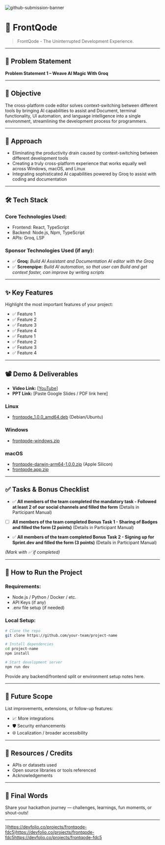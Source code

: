 ![github-submission-banner](https://github.com/user-attachments/assets/a1493b84-e4e2-456e-a791-ce35ee2bcf2f)

# 🚀 FrontQode

> FrontQode - The Uninterrupted Development Experience.

---

## 📌 Problem Statement

**Problem Statement 1 – Weave AI Magic With Groq**

---

## 🎯 Objective

The cross-platform code editor solves context-switching between different tools by bringing AI capabilities to assist and Document, terminal functionality, UI automation, and language intelligence into a single environment, streamlining the development process for programmers.

---

## 🧠 Approach

- Eliminating the productivity drain caused by context-switching between different development tools
- Creating a truly cross-platform experience that works equally well across Windows, macOS, and Linux
- Integrating sophisticated AI capabilities powered by Groq to assist with coding and documentation

---

## 🛠️ Tech Stack

### Core Technologies Used:
- Frontend: React, TypeScript
- Backend: Node.js, Npm, TypeScript
- APIs: Groq, LSP

### Sponsor Technologies Used (if any):
- ✅ **Groq:** _Build AI Assistant and Documentation AI editor with the Groq_  
- ✅ **Screenpipe:** _Build AI automation, so that user can Build and get context faster, can improve by writing scripts_  
---

## ✨ Key Features

Highlight the most important features of your project:

- ✅ Feature 1  
- ✅ Feature 2  
- ✅ Feature 3  
- ✅ Feature 4
- ✅ Feature 1  
- ✅ Feature 2  
- ✅ Feature 3  
- ✅ Feature 4  

---

## 📽️ Demo & Deliverables

- **Video Link:** [[YouTube](https://youtu.be/9m9UTx8AkoI)]  
- **PPT Link:** [Paste Google Slides / PDF link here]  

### Linux
- [frontqode_1.0.0_amd64.deb](../releases/download/v1.0.0/frontqode_1.0.0_amd64.deb) (Debian/Ubuntu)

### Windows
- [frontqode-windows.zip](../releases/download/v1.0.0/frontqode-windows.zip)

### macOS
- [frontqode-darwin-arm64-1.0.0.zip](../releases/download/v1.0.0/frontqode-darwin-arm64-1.0.0.zip) (Apple Silicon)
- [frontqode.app.zip](../releases/download/v1.0.0/frontqode.app.zip)

---

## ✅ Tasks & Bonus Checklist

- ✅ **All members of the team completed the mandatory task - Followed at least 2 of our social channels and filled the form** (Details in Participant Manual)  
- [ ] **All members of the team completed Bonus Task 1 - Sharing of Badges and filled the form (2 points)**  (Details in Participant Manual)
- ✅ **All members of the team completed Bonus Task 2 - Signing up for Sprint.dev and filled the form (3 points)**  (Details in Participant Manual)

*(Mark with ✅ if completed)*

---

## 🧪 How to Run the Project

### Requirements:
- Node.js / Python / Docker / etc.
- API Keys (if any)
- .env file setup (if needed)

### Local Setup:
```bash
# Clone the repo
git clone https://github.com/your-team/project-name

# Install dependencies
cd project-name
npm install

# Start development server
npm run dev
```

Provide any backend/frontend split or environment setup notes here.

---

## 🧬 Future Scope

List improvements, extensions, or follow-up features:

- 📈 More integrations  
- 🛡️ Security enhancements  
- 🌐 Localization / broader accessibility  

---

## 📎 Resources / Credits

- APIs or datasets used  
- Open source libraries or tools referenced  
- Acknowledgements  

---

## 🏁 Final Words

Share your hackathon journey — challenges, learnings, fun moments, or shout-outs!

---
](https://devfolio.co/projects/frontqode-fdc5)https://devfolio.co/projects/frontqode-fdc5https://devfolio.co/projects/frontqode-fdc5
